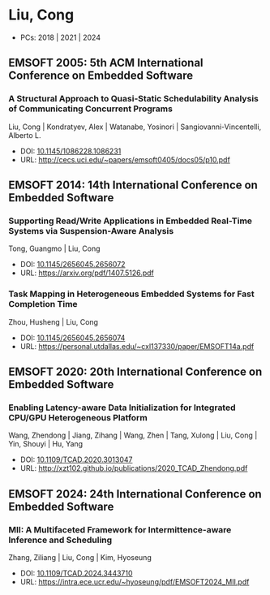 # Liu, Cong

* PCs: 2018 | 2021 | 2024

## EMSOFT 2005: 5th ACM International Conference on Embedded Software

### A Structural Approach to Quasi-Static Schedulability Analysis of Communicating Concurrent Programs
Liu, Cong | Kondratyev, Alex | Watanabe, Yosinori | Sangiovanni-Vincentelli, Alberto L.
* DOI: [10.1145/1086228.1086231](https://doi.org/10.1145/1086228.1086231)
* URL: <http://cecs.uci.edu/~papers/emsoft0405/docs05/p10.pdf>

## EMSOFT 2014: 14th International Conference on Embedded Software

### Supporting Read/Write Applications in Embedded Real-Time Systems via Suspension-Aware Analysis
Tong, Guangmo | Liu, Cong
* DOI: [10.1145/2656045.2656072](https://doi.org/10.1145/2656045.2656072)
* URL: <https://arxiv.org/pdf/1407.5126.pdf>

### Task Mapping in Heterogeneous Embedded Systems for Fast Completion Time
Zhou, Husheng | Liu, Cong
* DOI: [10.1145/2656045.2656074](https://doi.org/10.1145/2656045.2656074)
* URL: <https://personal.utdallas.edu/~cxl137330/paper/EMSOFT14a.pdf>

## EMSOFT 2020: 20th International Conference on Embedded Software

### Enabling Latency-aware Data Initialization for Integrated CPU/GPU Heterogeneous Platform
Wang, Zhendong | Jiang, Zihang | Wang, Zhen | Tang, Xulong | Liu, Cong | Yin, Shouyi | Hu, Yang
* DOI: [10.1109/TCAD.2020.3013047](https://doi.org/10.1109/TCAD.2020.3013047)
* URL: <http://xzt102.github.io/publications/2020_TCAD_Zhendong.pdf>

## EMSOFT 2024: 24th International Conference on Embedded Software

### MII: A Multifaceted Framework for Intermittence-aware Inference and Scheduling
Zhang, Ziliang | Liu, Cong | Kim, Hyoseung
* DOI: [10.1109/TCAD.2024.3443710](https://doi.org/10.1109/TCAD.2024.3443710)
* URL: <https://intra.ece.ucr.edu/~hyoseung/pdf/EMSOFT2024_MII.pdf>

